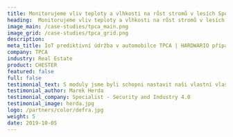 ```yaml
---
title: Monitorujeme vliv teploty a vlhkosti na růst stromů v lesích Spojeného Království 
heading:  Monitorujeme vliv teploty a vlhkosti na růst stromů v lesích Spojeného Království 
image_main: /case-studies/tpca_main.png
image_grid: /case-studies/tpca_grid.png
description:
meta_title: IoT prediktivní údržba v automobilce TPCA | HARDWARIO případová studie
company: TPCA
industry: Real Estate
product: CHESTER
featured: false
full: false
testimonial_text: S moduly jsme byli schopni nastavit naši vlastní vlaštovku Průmyslu 4.0 už za pár dní. A ušetřilo nám to čas i peníze.
testimonial_author: Marek Herda
testimonial_company: Specialist - Security and Industry 4.0
testimonial_image: herda.jpg
logo: /partners/color/defra.jpg
weight: 5
date: 2019-10-05
---
```

